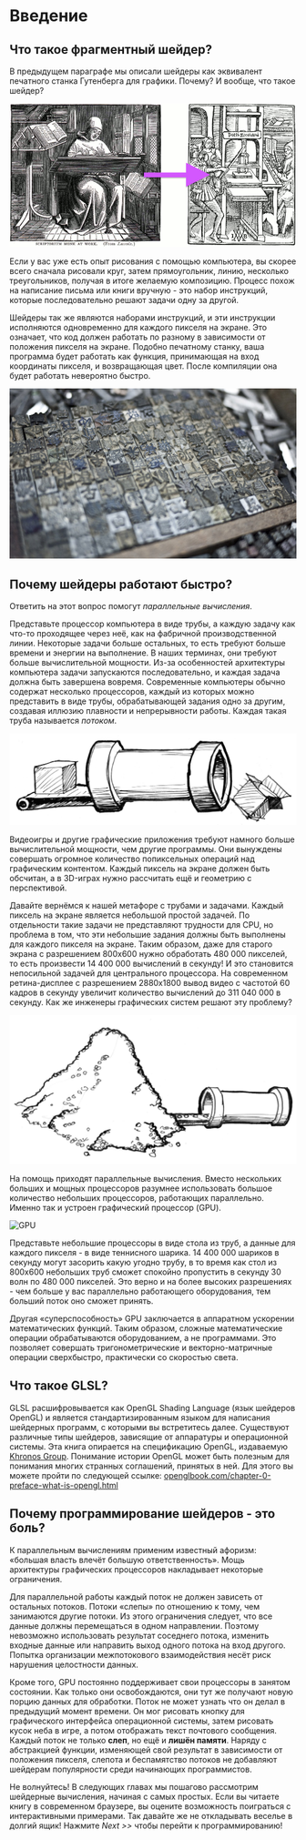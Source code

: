 # Введение
## Что такое фрагментный шейдер?

В предыдущем параграфе мы описали шейдеры как эквивалент печатного станка Гутенберга для графики. Почему? И вообще, что такое шейдер?

![Слева: буква за буквой (монах-переписчик за работой, Вильям Блэйдс, 1891). Справа: страница за страницей (печатный станок, Ролт-Уилер, 1920).](print.png)

Если у вас уже есть опыт рисования с помощью компьютера, вы скорее всего сначала рисовали круг, затем прямоугольник, линию, несколько треугольников, получая в итоге желаемую композицию. Процесс похож на написание письма или книги вручную - это набор инструкций, которые последовательно решают задачи одну за другой.

Шейдеры так же являются наборами инструкций, и эти инструкции исполняются одновременно для каждого пикселя на экране. Это означает, что код должен работать по разному в зависимости от положения пикселя на экране. Подобно печатному станку, ваша программа будет работать как функция, принимающая на вход координаты пикселя, и возвращающая цвет. После компиляции она будет работать невероятно быстро.

![Китайский наборный шрифт](typepress.jpg)

## Почему шейдеры работают быстро?

Ответить на этот вопрос помогут *параллельные вычисления*.

Представьте процессор компьютера в виде трубы, а каждую задачу как что-то проходящее через неё, как на фабричной производственной линии. Некоторые задачи больше остальных, то есть требуют больше времени и энергии на выполнение. В наших терминах, они требуют больше вычислительной мощности. Из-за особенностей архитектуры компьютера задачи запускаются последовательно, и каждая задача должна быть завершена вовремя. Современные компьютеры обычно содержат несколько процессоров, каждый из которых можно представить в виде трубы, обрабатывающей задания одно за другим, создавая иллюзию плавности и непрерывности работы. Каждая такая труба называется *потоком*.

![Центральный процессор](00.jpeg)

Видеоигры и другие графические приложения требуют намного больше вычислительной мощности, чем другие программы. Они вынуждены совершать огромное количество попиксельных операций над графическим контентом. Каждый пиксель на экране должен быть обсчитан, а в 3D-играх нужно рассчитать ещё и геометрию с перспективой.

Давайте вернёмся к нашей метафоре с трубами и задачами. Каждый пиксель на экране является небольшой простой задачей. По отдельности такие задачи не представляют трудности для CPU, но проблема в том, что эти небольшие задания должны быть выполнены для каждого пикселя на экране. Таким образом, даже для старого экрана с разрешением 800х600 нужно обработать 480 000 пикселей, то есть произвести 14 400 000 вычислений в секунду! И это становится непосильной задачей для центрального процессора. На современном ретина-дисплее с разрешением 2880х1800 вывод видео с частотой 60 кадров в секунду увеличит количество вычислений до 311 040 000 в секунду. Как же инженеры графических систем решают эту проблему?

![](03.jpeg)

На помощь приходят параллельные вычисления. Вместо нескольких больших и мощных процессоров разумнее использовать большое количество небольших процессоров, работающих параллельно. Именно так и устроен графический процессор (GPU).

![GPU](04.jpeg)

Представьте небольшие процессоры в виде стола из труб, а данные для каждого пикселя - в виде теннисного шарика. 14 400 000 шариков в секунду могут засорить какую угодно трубу, в то время как стол из 800х600 небольших труб сможет спокойно пропустить в секунду 30 волн по 480 000 пикселей. Это верно и на более высоких разрешениях - чем больше у вас параллельно работающего оборудования, тем больший поток оно сможет принять.

Другая «суперспособность» GPU заключается в аппаратном ускорении математических функций. Таким образом, сложные математические операции обрабатываются оборудованием, а не программами. Это позволяет совершать тригонометрические и векторно-матричные операции сверхбыстро, практически со скоростью света.

## Что такое GLSL?

GLSL расшифровывается как OpenGL Shading Language (язык шейдеров OpenGL) и является стандартизированным языком для написания шейдерных программ, с которыми вы встретитесь далее. Существуют различные типы шейдеров, зависящие от аппаратуры и операционной системы. Эта книга опирается на спецификацию OpenGL, издаваемую [Khronos Group](https://www.khronos.org/opengl/). Понимание истории OpenGL может быть полезным для понимания многих странных соглашений, принятых в ней. Для этого вы можете пройти по следующей ссылке: [openglbook.com/chapter-0-preface-what-is-opengl.html](http://openglbook.com/chapter-0-preface-what-is-opengl.html)

## Почему программирование шейдеров - это боль?

К параллельным вычислениям применим известный афоризм: «большая власть влечёт большую ответственность». Мощь архитектуры графических процессоров накладывает некоторые ограничения.

Для параллельной работы каждый поток не должен зависеть от остальных потоков. Потоки «слепы» по отношению к тому, чем занимаются другие потоки. Из этого ограничения следует, что все данные должны перемещаться в одном направлении. Поэтому невозможно использовать результат соседнего потока, изменить входные данные или направить выход одного потока на вход другого. Попытка организации межпотокового взаимодействия несёт риск нарушения целостности данных.

Кроме того, GPU постоянно поддерживает свои процессоры в занятом состоянии. Как только они освобождаются, они тут же получают новую порцию данных для обработки. Поток не может узнать что он делал в предыдущий момент времени. Он мог рисовать кнопку для графического интерфейса операционной системы, затем рисовать кусок неба в игре, а потом отображать текст почтового сообщения. Каждый поток не только **слеп**, но ещё и **лишён памяти**. Наряду с абстракцией функции, изменяющей свой результат в зависимости от положения пикселя, слепота и беспамятство потоков не добавляют шейдерам популярности среди начинающих программистов.

Не волнуйтесь! В следующих главах мы пошагово рассмотрим шейдерные вычисления, начиная с самых простых. Если вы читаете книгу в современном браузере, вы оцените возможность поиграться с интерактивными примерами. Так давайте же не откладывать веселье в долгий ящик! Нажмите *Next >>* чтобы перейти к программированию!
